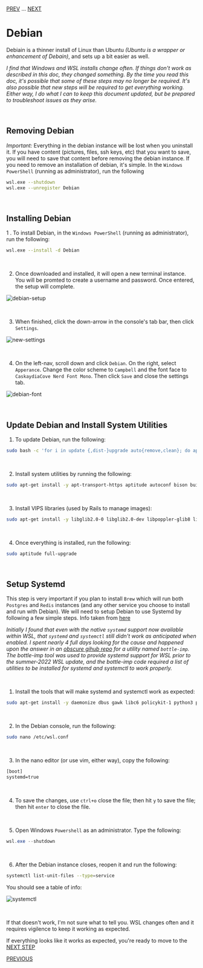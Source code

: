 [PREV](https://github.com/scott-knight/linux-on-windows-11/blob/main/configure-windows-terminal.md) ... [NEXT](https://github.com/scott-knight/linux-on-windows-11/blob/main/customize-linux.md)

# Debian
Debiain is a thinner install of Linux than Ubuntu *(Ubuntu is a wrapper or enhancement of Debain)*, and sets up a bit easier as well.

*I find that Windows and WSL installs change often. If things don't work as described in this doc, they changed something. By the time you read this doc, it's possible that some of these steps may no longer be required. It's also possible that new steps will be required to get everything working. Either way, I do what I can to keep this document updated, but be prepared to troubleshoot issues as they arise.*

<br/>

## Removing Debian

*Important:* Everything in the debian instance will be lost when you uninstall it. If you have content (pictures, files, ssh keys, etc) that you want to save, you will need to save that content before removing the debian instance. If you need to remove an installation of debian, it's simple. In the `Windows PowerShell` (running as administrator), run the following

```bash
wsl.exe --shutdown
wsl.exe --unregister Debian
```

<br/>

## Installing Debian

1 . To install Debian, in the `Windows PowerShell` (running as administrator), run the following:

```sh
wsl.exe --install -d Debian
```

<br/>

2. Once downloaded and installed, it will open a new terminal instance. You will be promted to create a username and password. Once entered, the setup will complete.

![debian-setup](https://user-images.githubusercontent.com/516548/192112953-e95b93a0-5c68-407a-8ae3-ea0b15ad8fe4.png)

<br/>

3. When finished, click the down-arrow in the console's tab bar, then click `Settings`.

![new-settings](https://user-images.githubusercontent.com/516548/192082679-8cc094a2-e920-4b00-943e-91a3e75ccb4b.png)

<br/>

4. On the left-nav, scroll down and click `Debian`. On the right, select `Apperance`. Change the color scheme to `Campbell` and the font face to `CaskaydiaCove Nerd Font Mono`. Then click `Save` and close the settings tab.

![debian-font](https://user-images.githubusercontent.com/516548/193384119-47cb6b12-ffdb-468d-b65b-76b004b6b062.png)

<br/>

## Update Debian and Install System Utilities

1. To update Debian, run the following:

```sh
sudo bash -c 'for i in update {,dist-}upgrade auto{remove,clean}; do apt-get $i -y; done'
```

<br/>

2. Install system utilities by running the following:

```sh
sudo apt-get install -y apt-transport-https aptitude autoconf bison build-essential checkinstall clang curl ca-certificates gcc git gpg gnupg2 libssl-dev libpq-dev libyaml-dev libreadline-dev libncurses-dev libffi-dev libgdbm6 libgdbm-dev libdb-dev lsb-release make pkg-config software-properties-common wget vim zlib1g-dev zsh
```

<br/>

3. Install VIPS libraries (used by Rails to manage images):

```sh
sudo apt-get install -y libglib2.0-0 libglib2.0-dev libpoppler-glib8 libheif-dev libvips-dev libvips
```

<br/>

4. Once everything is installed, run the following:

```sh
sudo aptitude full-upgrade
```
   
<br>

## Setup Systemd

This step is very important if you plan to install `Brew` which will run both `Postgres` and `Redis` instances (and any other service you choose to install and run with Debian). We will need to setup Debian to use Systemd by following a few simple steps. Info taken from [here](https://devblogs.microsoft.com/commandline/systemd-support-is-now-available-in-wsl/)

*Initially I found that even with the native `systemd` support now available within WSL, that `systemd` and `systemctl` still didn't work as anticipated when enabled. I spent nearly 4 full days looking for the cause and happened upon the answer in an [obscure gihub repo](https://github.com/arkane-systems/bottle-imp#debian) for a utility named `bottle-imp`. The bottle-imp tool was used to provide systemd support for WSL prior to the summer-2022 WSL update, and the bottle-imp code required a list of utilities to be installed for systemd and systemctl to work properly.* 

<br/>

1. Install the tools that will make systemd and systemctl work as expected:

```bash
sudo apt-get install -y daemonize dbus gawk libc6 policykit-1 python3 python3-pip python3-psutil systemd systemd-container 
```
<br/>

2. In the Debian console, run the following:

```bash
sudo nano /etc/wsl.conf
```

<br/>

3. In the nano editor (or use vim, either way), copy the following:

```txt
[boot]
systemd=true
```

<br/>

4. To save the changes, use `ctrl+o` close the file; then hit `y` to save the file; then hit `enter` to close the file.  

<br/>

5. Open Windows `Powershell` as an administrator. Type the following:

```powershell
wsl.exe --shutdown
```

<br/>

6. After the Debian instance closes, reopen it and run the following:

```sh
systemctl list-unit-files --type=service
```

You should see a table of info:

![systemctl](https://user-images.githubusercontent.com/516548/201456791-a90c2475-c0e5-4dc8-a113-fc3637cb059e.png)

<br/>

If that doesn't work, I'm not sure what to tell you. WSL changes often and it requires vigilence to keep it working as expected.

If everything looks like it works as expected, you're ready to move to the [NEXT STEP](https://github.com/scott-knight/linux-on-windows-11/blob/main/customize-linux.md)

[PREVIOUS](https://github.com/scott-knight/linux-on-windows-11/blob/main/configure-windows-terminal.md)
